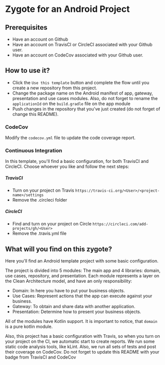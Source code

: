 # Zygote for an Android Project

## Prerequisites
- Have an account on Github
- Have an account on TravisCI or CircleCI associated with your Github user.
- Have an account on CodeCov associated with your Github user.

## How to use it?
- Click the `Use this template` button and complete the flow until you create a new repository from this project.
- Change the package name on the Android manifest of app, gateway, presentation and use cases modules.
Also, do not forget to rename the `applicationId` on the `build.gradle` file on the app module
- Push changes in the repository that you've just created (do not forget of change this README).

### CodeCov
Modify the `codecov.yml` file to update the code coverage report.

### Continuous Integration
In this template, you'll find a basic configuration, for both TravisCI and CircleCI. Choose whoever you like and follow the next steps:

##### TravisCI
- Turn on your project on Travis `https://travis-ci.org/<User>/<project-name>/settings`
- Remove the .circleci folder

##### CircleCI
- Find and turn on your project on Circle `https://circleci.com/add-projects/gh/<User>`
- Remove the .travis.yml file

## What will you find on this zygote?
Here you'll find an Android template project with some basic configuration.

The project is divided into 5 modules: The main app and 4 libraries: domain, use cases, repository, and presentation.
Each module represents a layer on the Clean Architecture model, and have an only responsibility:
- Domain: In here you have to put your business objects.
- Use Cases: Represent actions that the app can execute against your business.
- Gateway: To obtain and share data with another application.
- Presentation: Determine how to present your business objects.

All of the modules have Kotlin support. It is important to notice, that `domain` is a pure kotlin module.

Also, this project has a basic configuration with Travis, so when you turn on your project on the CI, we automatic start to create reports.
We run some static code analysis tools, like kLint. Also, we run all sets of tests and post their coverage on CodeCov.
Do not forget to update this README with your badge from TravisCI and CodeCov